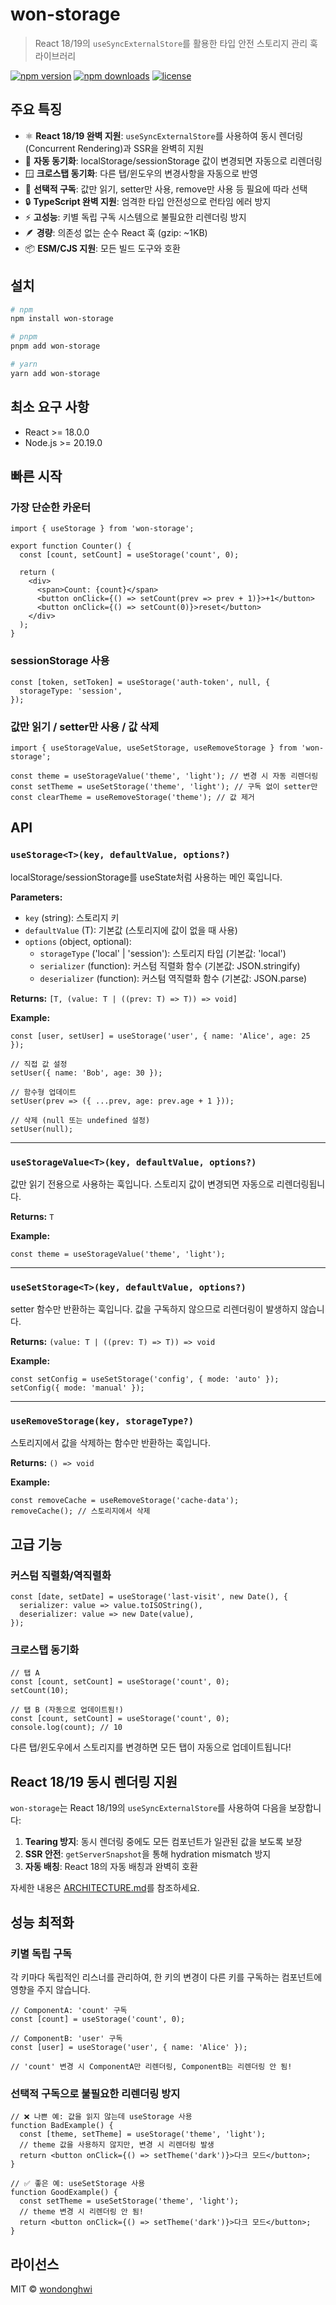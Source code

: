 # won-storage

> React 18/19의 `useSyncExternalStore`를 활용한 타입 안전 스토리지 관리 훅 라이브러리

[![npm version](https://img.shields.io/npm/v/won-storage.svg)](https://www.npmjs.com/package/won-storage)
[![npm downloads](https://img.shields.io/npm/dm/won-storage.svg)](https://www.npmjs.com/package/won-storage)
[![license](https://img.shields.io/npm/l/won-storage.svg)](https://github.com/wondonghwi/won-storage/blob/main/LICENSE)

## 주요 특징

- ⚛️ **React 18/19 완벽 지원**: `useSyncExternalStore`를 사용하여 동시 렌더링(Concurrent Rendering)과 SSR을 완벽히 지원
- 🔄 **자동 동기화**: localStorage/sessionStorage 값이 변경되면 자동으로 리렌더링
- 🪟 **크로스탭 동기화**: 다른 탭/윈도우의 변경사항을 자동으로 반영
- 🎯 **선택적 구독**: 값만 읽기, setter만 사용, remove만 사용 등 필요에 따라 선택
- 🔒 **TypeScript 완벽 지원**: 엄격한 타입 안전성으로 런타임 에러 방지
- ⚡ **고성능**: 키별 독립 구독 시스템으로 불필요한 리렌더링 방지
- 🪶 **경량**: 의존성 없는 순수 React 훅 (gzip: ~1KB)
- 📦 **ESM/CJS 지원**: 모든 빌드 도구와 호환

## 설치

```bash
# npm
npm install won-storage

# pnpm
pnpm add won-storage

# yarn
yarn add won-storage
```

## 최소 요구 사항

- React >= 18.0.0
- Node.js >= 20.19.0

## 빠른 시작

### 가장 단순한 카운터

```tsx
import { useStorage } from 'won-storage';

export function Counter() {
  const [count, setCount] = useStorage('count', 0);

  return (
    <div>
      <span>Count: {count}</span>
      <button onClick={() => setCount(prev => prev + 1)}>+1</button>
      <button onClick={() => setCount(0)}>reset</button>
    </div>
  );
}
```

### sessionStorage 사용

```tsx
const [token, setToken] = useStorage('auth-token', null, {
  storageType: 'session',
});
```

### 값만 읽기 / setter만 사용 / 값 삭제

```tsx
import { useStorageValue, useSetStorage, useRemoveStorage } from 'won-storage';

const theme = useStorageValue('theme', 'light'); // 변경 시 자동 리렌더링
const setTheme = useSetStorage('theme', 'light'); // 구독 없이 setter만
const clearTheme = useRemoveStorage('theme'); // 값 제거
```

## API

### `useStorage<T>(key, defaultValue, options?)`

localStorage/sessionStorage를 useState처럼 사용하는 메인 훅입니다.

**Parameters:**

- `key` (string): 스토리지 키
- `defaultValue` (T): 기본값 (스토리지에 값이 없을 때 사용)
- `options` (object, optional):
  - `storageType` ('local' | 'session'): 스토리지 타입 (기본값: 'local')
  - `serializer` (function): 커스텀 직렬화 함수 (기본값: JSON.stringify)
  - `deserializer` (function): 커스텀 역직렬화 함수 (기본값: JSON.parse)

**Returns:** `[T, (value: T | ((prev: T) => T)) => void]`

**Example:**

```tsx
const [user, setUser] = useStorage('user', { name: 'Alice', age: 25 });

// 직접 값 설정
setUser({ name: 'Bob', age: 30 });

// 함수형 업데이트
setUser(prev => ({ ...prev, age: prev.age + 1 }));

// 삭제 (null 또는 undefined 설정)
setUser(null);
```

---

### `useStorageValue<T>(key, defaultValue, options?)`

값만 읽기 전용으로 사용하는 훅입니다. 스토리지 값이 변경되면 자동으로 리렌더링됩니다.

**Returns:** `T`

**Example:**

```tsx
const theme = useStorageValue('theme', 'light');
```

---

### `useSetStorage<T>(key, defaultValue, options?)`

setter 함수만 반환하는 훅입니다. 값을 구독하지 않으므로 리렌더링이 발생하지 않습니다.

**Returns:** `(value: T | ((prev: T) => T)) => void`

**Example:**

```tsx
const setConfig = useSetStorage('config', { mode: 'auto' });
setConfig({ mode: 'manual' });
```

---

### `useRemoveStorage(key, storageType?)`

스토리지에서 값을 삭제하는 함수만 반환하는 훅입니다.

**Returns:** `() => void`

**Example:**

```tsx
const removeCache = useRemoveStorage('cache-data');
removeCache(); // 스토리지에서 삭제
```

## 고급 기능

### 커스텀 직렬화/역직렬화

```tsx
const [date, setDate] = useStorage('last-visit', new Date(), {
  serializer: value => value.toISOString(),
  deserializer: value => new Date(value),
});
```

### 크로스탭 동기화

```tsx
// 탭 A
const [count, setCount] = useStorage('count', 0);
setCount(10);

// 탭 B (자동으로 업데이트됨!)
const [count, setCount] = useStorage('count', 0);
console.log(count); // 10
```

다른 탭/윈도우에서 스토리지를 변경하면 모든 탭이 자동으로 업데이트됩니다!

## React 18/19 동시 렌더링 지원

`won-storage`는 React 18/19의 `useSyncExternalStore`를 사용하여 다음을 보장합니다:

1. **Tearing 방지**: 동시 렌더링 중에도 모든 컴포넌트가 일관된 값을 보도록 보장
2. **SSR 안전**: `getServerSnapshot`을 통해 hydration mismatch 방지
3. **자동 배칭**: React 18의 자동 배칭과 완벽히 호환

자세한 내용은 [ARCHITECTURE.md](./ARCHITECTURE.md)를 참조하세요.

## 성능 최적화

### 키별 독립 구독

각 키마다 독립적인 리스너를 관리하여, 한 키의 변경이 다른 키를 구독하는 컴포넌트에 영향을 주지 않습니다.

```tsx
// ComponentA: 'count' 구독
const [count] = useStorage('count', 0);

// ComponentB: 'user' 구독
const [user] = useStorage('user', { name: 'Alice' });

// 'count' 변경 시 ComponentA만 리렌더링, ComponentB는 리렌더링 안 됨!
```

### 선택적 구독으로 불필요한 리렌더링 방지

```tsx
// ❌ 나쁜 예: 값을 읽지 않는데 useStorage 사용
function BadExample() {
  const [theme, setTheme] = useStorage('theme', 'light');
  // theme 값을 사용하지 않지만, 변경 시 리렌더링 발생
  return <button onClick={() => setTheme('dark')}>다크 모드</button>;
}

// ✅ 좋은 예: useSetStorage 사용
function GoodExample() {
  const setTheme = useSetStorage('theme', 'light');
  // theme 변경 시 리렌더링 안 됨!
  return <button onClick={() => setTheme('dark')}>다크 모드</button>;
}
```

## 라이선스

MIT © [wondonghwi](https://github.com/wondonghwi)
